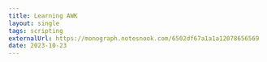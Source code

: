 ```yaml
---
title: Learning AWK
layout: single
tags: scripting
externalUrl: https://monograph.notesnook.com/6502df67a1a1a12078656569
date: 2023-10-23
---
```

